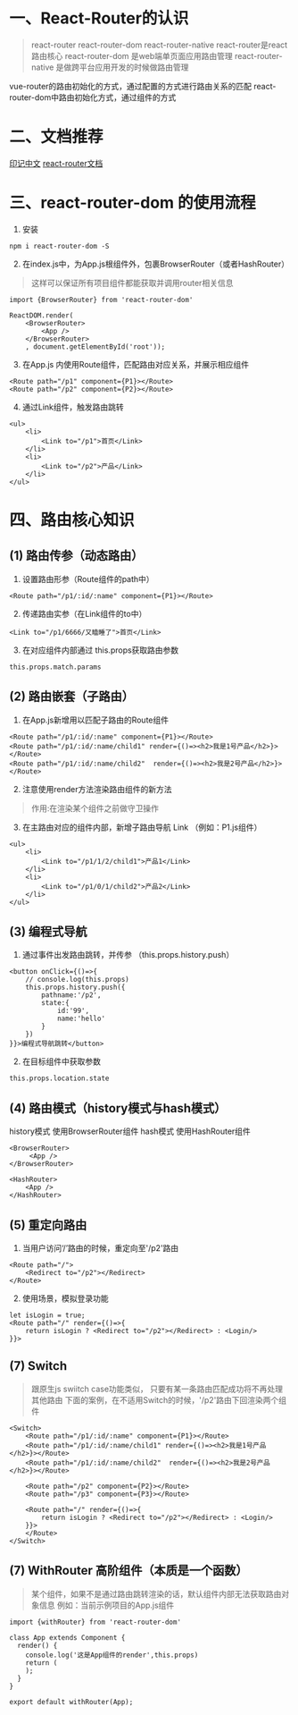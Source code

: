 # 一、React-Router的认识
> react-router   react-router-dom   react-router-native
> react-router是react路由核心
> react-router-dom 是web端单页面应用路由管理
> react-router-native 是做跨平台应用开发的时候做路由管理

vue-router的路由初始化的方式，通过配置的方式进行路由关系的匹配
react-router-dom中路由初始化方式，通过组件的方式

# 二、文档推荐
[印记中文](https://docschina.org/#framework)
[react-router文档](https://react-router.docschina.org/web/guides/philosophy)


# 三、react-router-dom 的使用流程

1. 安装
```
npm i react-router-dom -S
```

2. 在index.js中，为App.js根组件外，包裹BrowserRouter（或者HashRouter）
> 这样可以保证所有项目组件都能获取并调用router相关信息
```
import {BrowserRouter} from 'react-router-dom'

ReactDOM.render(
    <BrowserRouter>
        <App />
    </BrowserRouter>
    , document.getElementById('root'));
```


3. 在App.js 内使用Route组件，匹配路由对应关系，并展示相应组件

```
<Route path="/p1" component={P1}></Route> 
<Route path="/p2" component={P2}></Route>
```

4. 通过Link组件，触发路由跳转
```
<ul>
    <li>
        <Link to="/p1">首页</Link>
    </li>
    <li>
        <Link to="/p2">产品</Link>
    </li>
</ul>
```



# 四、路由核心知识

## (1) 路由传参（动态路由）

1. 设置路由形参（Route组件的path中）
```
<Route path="/p1/:id/:name" component={P1}></Route> 
```

2. 传递路由实参（在Link组件的to中）
```
<Link to="/p1/6666/又瞌睡了">首页</Link>
```

3. 在对应组件内部通过 this.props获取路由参数
```
this.props.match.params
```


## (2) 路由嵌套（子路由）

1. 在App.js新增用以匹配子路由的Route组件
```
<Route path="/p1/:id/:name" component={P1}></Route> 
<Route path="/p1/:id/:name/child1" render={()=><h2>我是1号产品</h2>}></Route> 
<Route path="/p1/:id/:name/child2"  render={()=><h2>我是2号产品</h2>}></Route> 
```

2. 注意使用render方法渲染路由组件的新方法
> 作用:在渲染某个组件之前做守卫操作

3. 在主路由对应的组件内部，新增子路由导航 Link （例如：P1.js组件）
```
<ul>
    <li>
        <Link to="/p1/1/2/child1">产品1</Link>
    </li>
    <li>
        <Link to="/p1/0/1/child2">产品2</Link>
    </li>
</ul>
```

## (3) 编程式导航
1. 通过事件出发路由跳转，并传参 （this.props.history.push）
```
<button onClick={()=>{
    // console.log(this.props)
    this.props.history.push({
        pathname:'/p2',
        state:{
            id:'99',
            name:'hello'
        }
    })
}}>编程式导航跳转</button>
```

2. 在目标组件中获取参数
```
this.props.location.state
```

## (4) 路由模式（history模式与hash模式）

history模式  使用BrowserRouter组件
hash模式     使用HashRouter组件
```
<BrowserRouter>
     <App />
</BrowserRouter>

<HashRouter>
    <App />
</HashRouter>
```

## (5) 重定向路由 

1. 当用户访问‘/’路由的时候，重定向至'/p2'路由
```
<Route path="/">
    <Redirect to="/p2"></Redirect>
</Route>
```
2. 使用场景，模拟登录功能

```
let isLogin = true;
<Route path="/" render={()=>{
    return isLogin ? <Redirect to="/p2"></Redirect> : <Login/>
}}>
```

## (7) Switch 
> 跟原生js swiitch case功能类似，
> 只要有某一条路由匹配成功将不再处理其他路由
下面的案例，在不适用Switch的时候，'/p2'路由下回渲染两个组件

```
<Switch>
    <Route path="/p1/:id/:name" component={P1}></Route> 
    <Route path="/p1/:id/:name/child1" render={()=><h2>我是1号产品</h2>}></Route> 
    <Route path="/p1/:id/:name/child2"  render={()=><h2>我是2号产品</h2>}></Route> 

    <Route path="/p2" component={P2}></Route> 
    <Route path="/p3" component={P3}></Route> 

    <Route path="/" render={()=>{
        return isLogin ? <Redirect to="/p2"></Redirect> : <Login/>
    }}>
    </Route>
</Switch>
```

## (7) WithRouter 高阶组件（本质是一个函数）
> 某个组件，如果不是通过路由跳转渲染的话，默认组件内部无法获取路由对象信息
> 例如：当前示例项目的App.js组件

```
import {withRouter} from 'react-router-dom'

class App extends Component {
  render() {
    console.log('这是App组件的render',this.props)
    return (
    );
  }
}

export default withRouter(App);
```





